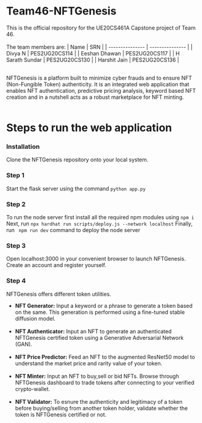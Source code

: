 # Team46-NFTGenesis
This is the official repository for the UE20CS461A Capstone project of Team 46.<br><br>The team members are:
| Name | SRN |
| --------------- | --------------- |
| Divya N   | PES2UG20CS114    |
| Eeshan Dhawan    | PES2UG20CS117    |
| H Sarath Sundar    | PES2UG20CS130    |
| Harshit Jain    | PES2UG20CS136   |

<br>
NFTGenesis is a platform built to minimize cyber frauds and to ensure NFT (Non-Fungible Token) authenticity. It is an integrated web application that enables NFT authentication, predictive pricing analysis, keyword based NFT creation and in a nutshell acts as a robust marketplace for NFT minting.
<br><br>

# Steps to run the web application
### Installation
Clone the NFTGenesis repository onto your local system.<br>

### Step 1 
Start the flask server using the command ```python app.py```<br>
### Step 2
To run the node server first install all the required npm modules using ```npm i```
Next, run ```npx hardhat run scripts/deploy.js --network localhost```
Finally, run ``` npm run dev``` command to deploy the node server<br>
### Step 3
Open localhost:3000 in your convenient browser to launch NFTGenesis. Create an account and register yourself.
### Step 4
NFTGenesis offers different token utilities.<br>
* **NFT Generator:** Input a keyword or a phrase to generate a token based on the same. This generation is performed using a fine-tuned stable diffusion model.<br><br>
* **NFT Authenticator:** Input an NFT to generate an authenticated NFTGenesis certified token using a Generative Adversarial Network (GAN).<br><br>
* **NFT Price Predictor:** Feed an NFT to the augmented ResNet50 model to understand the market price and rarity value of your token.<br><br>
* **NFT Minter:** Input an NFT to buy,sell or bid NFTs. Browse through NFTGenesis dashboard to trade tokens after connecting to your verified crypto-wallet.<br><br>
* **NFT Validator:** To esnure the authenticity and legitimacy of a token before buying/selling from another token holder, validate whether the token is NFTGenesis certified or not.<br><br>

